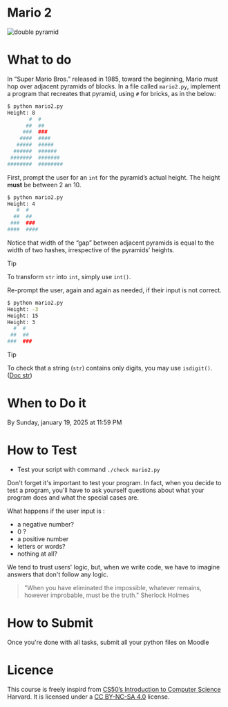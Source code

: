 # Mario 2

![double pyramid](https://cs50.harvard.edu/x/2024/psets/1/mario/more/pyramids.png)

# What to do

In “Super Mario Bros.” released in 1985, toward the beginning, Mario must hop over adjacent pyramids of blocks. In a file called `mario2.py`, implement a program that recreates that pyramid, using `#` for bricks, as in the below:

```bash
$ python mario2.py
Height: 8
       #  #
      ##  ##
     ###  ###
    ####  ####
   #####  #####
  ######  ######
 #######  #######
########  ########
```

First, prompt the user for an `int` for the pyramid’s actual height.
The height **must** be between 2 an 10.

```bash
$ python mario2.py
Height: 4
   #  #
  ##  ##
 ###  ###
####  ####
```

Notice that width of the “gap” between adjacent pyramids is equal to the width of two hashes, irrespective of the pyramids’ heights.

> [!TIP]
> To transform `str` into `int`, simply use `int()`.

Re-prompt the user, again and again as needed, if their input is not correct.

```bash
$ python mario2.py
Height: -3
Height: 15
Height: 3
  #  #
 ##  ##
###  ###
```

> [!TIP]
> To check that a string (`str`) contains only digits, you may use `isdigit()`. ([Doc str](https://docs.python.org/fr/3/library/stdtypes.html#str.isdigit))

# When to Do it

By Sunday, january 19, 2025 at 11:59 PM

# How to Test

- Test your script with command `./check mario2.py`

Don't forget it's important to test your program.
In fact, when you decide to test a program, you'll have to ask yourself questions about what your program does and what the special cases are.

What happens if the user input is :
* a negative number?
* 0 ?
* a positive number
* letters or words?
* nothing at all?

We tend to trust users' logic, but, when we write code, we have to imagine answers that don't follow any logic.

> "When you have eliminated the impossible, whatever remains, however improbable, must be the truth."
> Sherlock Holmes

# How to Submit

Once you're done with all tasks, submit all your python files on Moodle

# Licence

This course is freely inspird from [CS50’s Introduction to Computer Science](https://cs50.harvard.edu/x/2025/) Harvard. It is licensed under a [CC BY-NC-SA 4.0](https://creativecommons.org/licenses/by-nc-sa/4.0/) license. 
